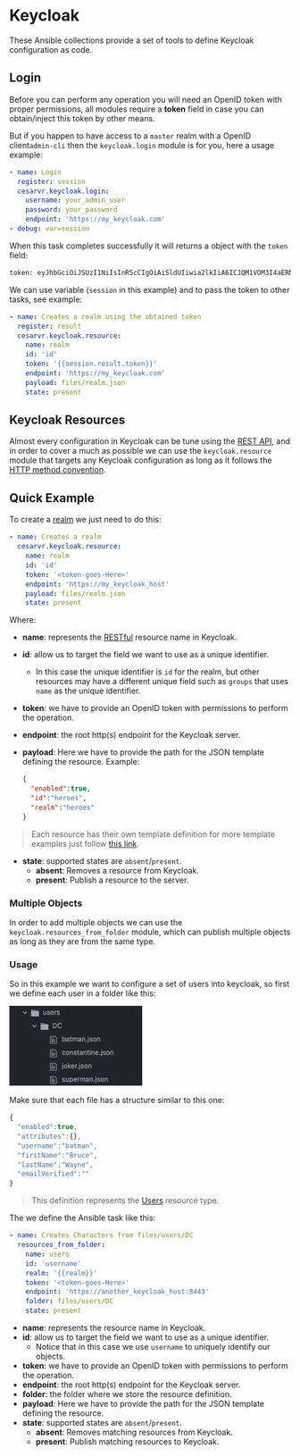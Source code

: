 # Keycloak
These Ansible collections provide a set of tools to define Keycloak configuration as code. 

## Login 

Before you can perform any operation you will need an OpenID token with proper permissions, all modules require a **token** field in case you can obtain/inject this token by other means. 

But if you happen to have access to a ``master`` realm with a OpenID client``admin-cli`` then the  ``keycloak.login`` module is for you, here a usage example: 

```yml 
- name: Login
  register: session
  cesarvr.keycloak.login:
    username: your_admin_user
    password: your_password
    endpoint: 'https://my_keycloak.com'
- debug: var=session
```

When this task completes successfully it will returns a object with the ``token`` field: 

```sh
token: eyJhbGciOiJSUzI1NiIsInR5cCIgOiAiSldUIiwia2lkIiA6ICJQM1VOM3I4aERNNnlIeWRzNGVucjNncllRMDdYazgySEJmemRVZWx4N29JIn0.eyJqdGkiOiJlNzYyZDhjZS02ZDU5LTRjODktYWMzNi05ZTFmZTIzZDI1ODkiLCJleHAiOjE2NDA4NjI5NzQsIm5iZiI6MCwiaWF0IjoxNjQwODYyOTE0LCJpc3MiOiJodHRwczovL3Nzby1jdmFsZGV6ci1zdGFnZS5hcHBzLnNhbmRib3gtbTIubGw5ay5wMS5vcGVuc2hpZnRhcHBzLmNvbS9hdXRoL3JlYWxtcy9tYXN0ZXIiLCJzdWIiOiIxOTIwNz...
```

We can use variable (``session`` in this example) and to pass the token to other tasks, see example: 

```yml
- name: Creates a realm using the obtained token
  register: result
  cesarvr.keycloak.resource:
    name: realm
    id: 'id'
    token: '{{session.result.token}}'
    endpoint: 'https://my_keycloak.com'
    payload: files/realm.json
    state: present
```

## Keycloak Resources

Almost every configuration in Keycloak can be tune using the  [REST API](https://en.wikipedia.org/wiki/Representational_state_transfer), and in order to cover a much as possible we can use the ``keycloak.resource`` module that targets any Keycloak configuration as long as it follows the  [HTTP method convention](https://en.wikipedia.org/wiki/Representational_state_transfer#Semantics_of_HTTP_methods). 

## Quick Example

To create a [realm](https://access.redhat.com/documentation/en-us/red_hat_single_sign-on/7.2/html/getting_started_guide/creating_a_realm_and_user) we just need to do this:

```yml
- name: Creates a realm
  cesarvr.keycloak.resource:
    name: realm
    id: 'id'
    token: '<token-goes-Here>'
    endpoint: 'https://my_keycloak_host'
    payload: files/realm.json
    state: present    
```

Where:

- **name**: represents the [RESTful](https://en.wikipedia.org/wiki/Representational_state_transfer) resource name in Keycloak.
- **id**: allow us to target the field we want to use as a unique identifier.
  - In this case the unique identifier is ``id`` for the realm, but other resources may have a different unique field such as ``groups`` that uses ``name`` as the unique identifier.
- **token**: we have to provide an OpenID token with permissions to perform the operation.
- **endpoint**: the root http(s) endpoint for the Keycloak server.
- **payload**: Here we have to provide the path for the JSON template defining the resource. Example:

  ```json
  {
    "enabled":true,
    "id":"heroes",
    "realm":"heroes"
  }
  ```

> Each resource has their own template definition for more template examples just follow [this link](https://github.com/cesarvr/keycloak-ansible-hello-world/tree/main/files). 

- **state**: supported states are ``absent``/``present``.
   - **absent**: Removes a resource from Keycloak.
   - **present**: Publish a resource to the server.


### Multiple Objects

In order to add multiple objects we can use the ``keycloak.resources_from_folder`` module, which can publish multiple objects as long as they are from the same type. 

### Usage
So in this example we want to configure a set of users into keycloak, so first we define each user in a folder like this:

![](https://github.com/cesarvr/keycloak-ansible-module/blob/main/docs/from_folder.png?raw=true)

Make sure that each file has a structure similar to this one:
```js
{
  "enabled":true,
  "attributes":{},
  "username":"batman",
  "firstName":"Bruce",
  "lastName":"Wayne",
  "emailVerified":""
}
```

> This definition represents the [Users](https://access.redhat.com/webassets/avalon/d/red-hat-single-sign-on/version-7.0.0/restapi/#_userrepresentation) resource type. 



The we define the Ansible task like this: 

```yml
- name: Creates Characters from files/users/DC
  resources_from_folder:
    name: users
    id: 'username'
    realm: '{{realm}}'
    token: '<token-goes-Here>'
    endpoint: 'https://another_keycloak_host:8443'
    folder: files/users/DC
    state: present
```

- **name**: represents the resource name in Keycloak.
- **id**: allow us to target the field we want to use as a unique identifier.
  -  Notice that in this case we use ``username`` to uniquely identify our objects.
- **token**: we have to provide an OpenID token with permissions to perform the operation.
- **endpoint**: the root http(s) endpoint for the Keycloak server.
- **folder**: the folder where we store the resource definition. 
- **payload**: Here we have to provide the path for the JSON template defining the resource.
- **state**: supported states are ``absent``/``present``.
   - **absent**: Removes matching resources from Keycloak.
   - **present**: Publish matching resources to Keycloak.

